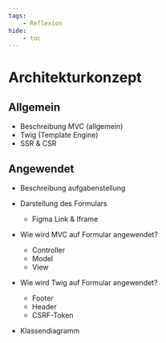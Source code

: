 ```yaml
---
tags:
    - Reflexion
hide:
    - toc
---
```


# Architekturkonzept

## Allgemein

-   Beschreibung MVC (allgemein)
-   Twig (Template Engine)
-   SSR & CSR

## Angewendet

-   Beschreibung aufgabenstellung
-   Darstellung des Formulars
    -   Figma Link & Iframe
-   Wie wird MVC auf Formular angewendet?
    -   Controller
    -   Model
    -   View
-   Wie wird Twig auf Formular angewendet?

    -   Footer
    -   Header
    -   CSRF-Token

-   Klassendiagramm
